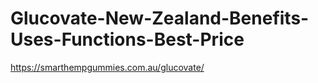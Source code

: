# Glucovate-New-Zealand-Benefits-Uses-Functions-Best-Price
https://smarthempgummies.com.au/glucovate/
